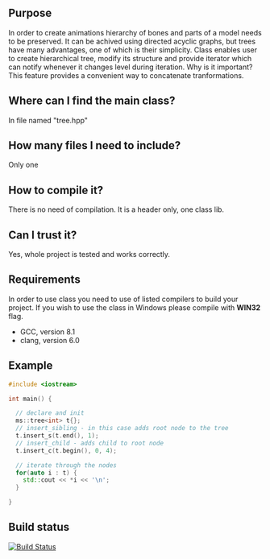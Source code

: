 ## Purpose
In order to create animations hierarchy of bones and parts of a model needs to be preserved.
It can be achived using directed acyclic graphs, but trees have many advantages, one of which is their simplicity.
Class enables user to create hierarchical tree, modify its structure and provide iterator which can notify whenever it changes level during iteration. Why is it important? This feature provides a convenient way to concatenate tranformations.

## Where can I find the main class?
In file named "tree.hpp"

## How many files I need to include?
Only one

## How to compile it?
There is no need of compilation. It is a header only, one class lib.

## Can I trust it?
Yes, whole project is tested and works correctly.

## Requirements
In order to use class you need to use of listed compilers to build your project.
If you wish to use the class in Windows please compile with <b>__WIN32__</b> flag.
<ul>
<li>GCC, version 8.1</li>
<li>clang, version 6.0</li>
</ul>

## Example
```c++
#include <iostream>

int main() {

  // declare and init
  ms::tree<int> t{};
  // insert_sibling - in this case adds root node to the tree
  t.insert_s(t.end(), 1);
  // insert_child - adds child to root node
  t.insert_c(t.begin(), 0, 4);

  // iterate through the nodes
  for(auto i : t) {
    std::cout << *i << '\n';
  }

}

```

## Build status
[![Build Status](https://www.travis-ci.org/mateuszstompor/tree.svg?branch=master)](https://www.travis-ci.org/mateuszstompor/tree)
